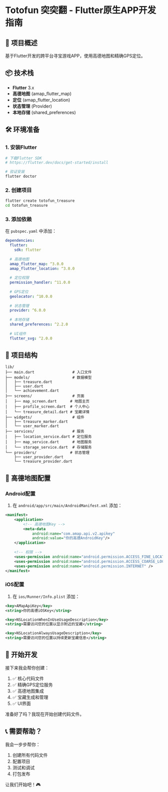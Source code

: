 # Totofun 突突翻 - Flutter原生APP开发指南

## 🎯 项目概述

基于Flutter开发的跨平台寻宝游戏APP，使用高德地图和精确GPS定位。

## 📦 技术栈

- **Flutter** 3.x
- **高德地图** (amap_flutter_map)
- **定位** (amap_flutter_location)
- **状态管理** (Provider)
- **本地存储** (shared_preferences)

## 🛠️ 环境准备

### 1. 安装Flutter

```bash
# 下载Flutter SDK
# https://flutter.dev/docs/get-started/install

# 验证安装
flutter doctor
```

### 2. 创建项目

```bash
flutter create totofun_treasure
cd totofun_treasure
```

### 3. 添加依赖

在 `pubspec.yaml` 中添加：

```yaml
dependencies:
  flutter:
    sdk: flutter
  
  # 高德地图
  amap_flutter_map: ^3.0.0
  amap_flutter_location: ^3.0.0
  
  # 定位权限
  permission_handler: ^11.0.0
  
  # GPS定位
  geolocator: ^10.0.0
  
  # 状态管理
  provider: ^6.0.0
  
  # 本地存储
  shared_preferences: ^2.2.0
  
  # UI组件
  flutter_svg: ^2.0.0
```

## 📁 项目结构

```
lib/
├── main.dart                 # 入口文件
├── models/                   # 数据模型
│   ├── treasure.dart
│   ├── user.dart
│   └── achievement.dart
├── screens/                  # 页面
│   ├── map_screen.dart      # 地图主页
│   ├── profile_screen.dart  # 个人中心
│   └── treasure_detail.dart # 宝藏详情
├── widgets/                  # 组件
│   ├── treasure_marker.dart
│   └── user_marker.dart
├── services/                 # 服务
│   ├── location_service.dart # 定位服务
│   ├── map_service.dart      # 地图服务
│   └── storage_service.dart  # 存储服务
└── providers/               # 状态管理
    ├── user_provider.dart
    └── treasure_provider.dart
```

## 🔑 高德地图配置

### Android配置

1. 在 `android/app/src/main/AndroidManifest.xml` 添加：

```xml
<manifest>
    <application>
        <!-- 高德地图Key -->
        <meta-data
            android:name="com.amap.api.v2.apikey"
            android:value="你的高德AndroidKey"/>
    </application>
    
    <!-- 权限 -->
    <uses-permission android:name="android.permission.ACCESS_FINE_LOCATION" />
    <uses-permission android:name="android.permission.ACCESS_COARSE_LOCATION" />
    <uses-permission android:name="android.permission.INTERNET" />
</manifest>
```

### iOS配置

1. 在 `ios/Runner/Info.plist` 添加：

```xml
<key>AMapApiKey</key>
<string>你的高德iOSKey</string>

<key>NSLocationWhenInUseUsageDescription</key>
<string>需要访问您的位置以显示附近的宝藏</string>

<key>NSLocationAlwaysUsageDescription</key>
<string>需要访问您的位置以持续更新宝藏信息</string>
```

## 🚀 开始开发

接下来我会帮你创建：

1. ✅ 核心代码文件
2. ✅ 精确GPS定位服务
3. ✅ 高德地图集成
4. ✅ 宝藏生成和管理
5. ✅ UI界面

准备好了吗？我现在开始创建代码文件。

## 📞 需要帮助？

我会一步步帮你：
1. 创建所有代码文件
2. 配置项目
3. 测试和调试
4. 打包发布

让我们开始吧！🎮

